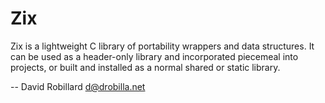Zix
===

Zix is a lightweight C library of portability wrappers and data structures.  It
can be used as a header-only library and incorporated piecemeal into projects,
or built and installed as a normal shared or static library.

 -- David Robillard <d@drobilla.net>

